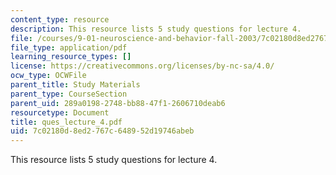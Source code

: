 ```yaml
---
content_type: resource
description: This resource lists 5 study questions for lecture 4.
file: /courses/9-01-neuroscience-and-behavior-fall-2003/7c02180d8ed2767c648952d19746abeb_ques_lecture_4.pdf
file_type: application/pdf
learning_resource_types: []
license: https://creativecommons.org/licenses/by-nc-sa/4.0/
ocw_type: OCWFile
parent_title: Study Materials
parent_type: CourseSection
parent_uid: 289a0198-2748-bb88-47f1-2606710deab6
resourcetype: Document
title: ques_lecture_4.pdf
uid: 7c02180d-8ed2-767c-6489-52d19746abeb
---
```

This resource lists 5 study questions for lecture 4.